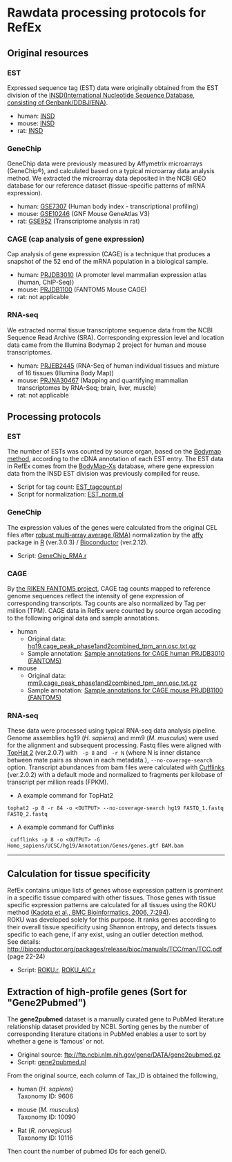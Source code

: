 # Rawdata processing protocols for RefEx

## Original resources

### EST
Expressed sequence tag (EST) data were originally obtained from the EST division of the [INSD(International Nucleotide Sequence Database, consisting of Genbank/DDBJ/ENA)](http://www.insdc.org/).

 - human: [INSD](http://www.insdc.org/)
 - mouse: [INSD](http://www.insdc.org/)
 - rat: [INSD](http://www.insdc.org/)

### GeneChip
GeneChip data were previously measured by Affymetrix microarrays (GeneChip®), and calculated based on a typical microarray data analysis method. We extracted the microarray data deposited in the NCBI GEO database for our reference dataset (tissue-specific patterns of mRNA expression).

 - human: [GSE7307](http://www.ncbi.nlm.nih.gov/geo/query/acc.cgi?acc=GSE7307) (Human body index - transcriptional profiling)
 - mouse: [GSE10246](http://www.ncbi.nlm.nih.gov/geo/query/acc.cgi?acc=GSE10246) (GNF Mouse GeneAtlas V3)
 - rat: [GSE952](http://www.ncbi.nlm.nih.gov/geo/query/acc.cgi?acc=GSE952) (Transcriptome analysis in rat)

### CAGE (cap analysis of gene expression)
Cap analysis of gene expression (CAGE) is a technique that produces a snapshot of the 52 end of the mRNA population in a biological sample.

 - human: [PRJDB3010](https://www.ncbi.nlm.nih.gov/bioproject/303078) (A promoter level mammalian expression atlas (human, ChIP-Seq))
 - mouse: [PRJDB1100](https://www.ncbi.nlm.nih.gov/bioproject/245186) (FANTOM5 Mouse CAGE)
 - rat: not applicable

### RNA-seq
We extracted normal tissue transcriptome sequence data from the NCBI Sequence Read Archive (SRA). Corresponding expression level and location data came from the Illumina Bodymap 2 project for human and mouse transcriptomes.

 - human: [PRJEB2445](http://www.ebi.ac.uk/ena/data/view/PRJEB2445) (RNA-Seq of human individual tissues and mixture of 16 tissues (Illumina Body Map))
 - mouse: [PRJNA30467](https://www.ncbi.nlm.nih.gov/bioproject/PRJNA30467) (Mapping and quantifying mammalian transcriptomes by RNA-Seq; brain, liver, muscle)
 - rat: not applicable


## Processing protocols
### EST
 The number of ESTs was counted by source organ, based on the [Bodymap method](https://www.ncbi.nlm.nih.gov/pubmed/?term=Okubo%20K%5BAuthor%5D&cauthor=true&cauthor_uid=1345164), according to the cDNA annotation of each EST entry. The EST data in RefEx comes from the [BodyMap\-Xs](http://nar.oxfordjournals.org/content/34/suppl_1/D628.full) database, where gene expression data from the INSD EST division was previously compiled for reuse.  
- Script for tag count: [EST\_tagcount\.pl](https://github.com/hiromasaono/RefEx/blob/master/Rawdata_Processing/EST_tagcount.pl)  
- Script for normalization: [EST\_norm\.pl](https://github.com/hiromasaono/RefEx/blob/master/Rawdata_Processing/EST_norm.pl)  

### GeneChip
 The expression values of the genes were calculated from the original CEL files after [robust multi‐array average \(RMA\)](https://doi.org/10.1093/biostatistics/4.2.249) normalization by the [affy](https://bioconductor.org/packages/release/bioc/html/affy.html) package in [R](https://www.r-project.org/) (ver.3.0.3) / [Bioconductor](https://www.bioconductor.org/) (ver.2.12).  
- Script: [GeneChip\_RMA\.r](https://github.com/hiromasaono/RefEx/blob/master/Rawdata_Processing/GeneChip_RMA.r)

### CAGE
 By [the RIKEN FANTOM5 project](http://fantom.gsc.riken.jp/5/), CAGE tag counts mapped to reference genome sequences reflect the intensity of gene expression of corresponding transcripts. Tag counts are also normalized by Tag per million (TPM). CAGE data in RefEx were counted by source organ accoding to the following original data and sample annotations.

 - human
   - Original data: [hg19\.cage\_peak\_phase1and2combined\_tpm\_ann\.osc\.txt\.gz](http://fantom.gsc.riken.jp/5/datafiles/latest/extra/CAGE_peaks/hg19.cage_peak_phase1and2combined_tpm_ann.osc.txt.gz)
   - Sample annotation: [Sample annotations for CAGE human PRJDB3010 \(FANTOM5\)](https://figshare.com/articles/RefEx_sample_ann_CAGE_human_FANTOM5_tsv_zip/4028685)
 - mouse
   - Original data: [mm9\.cage\_peak\_phase1and2combined\_tpm\_ann\.osc\.txt\.gz](http://fantom.gsc.riken.jp/5/datafiles/latest/extra/CAGE_peaks/mm9.cage_peak_phase1and2combined_tpm_ann.osc.txt.gz)
   - Sample annotation: [Sample annotations for CAGE mouse PRJDB1100 \(FANTOM5\)](https://figshare.com/articles/RefEx_sample_ann_CAGE_mouse_FANTOM5_tsv_zip/4028688)

### RNA-seq
These data were processed using typical RNA-seq data analysis pipeline. Genome assemblies hg19 (*H. sapiens*) and mm9 (*M. musculus*) were used for the alignment and subsequent processing. Fastq files were aligned with [TopHat 2](https://ccb.jhu.edu/software/tophat/) (ver.2.0.7) with ``` -p 8``` and ``` -r N``` (where N is inner distance between mate pairs as shown in each metadata.), ```--no-coverage-search ``` option. Transcript abundances from bam files were calculated with [Cufflinks](http://cole-trapnell-lab.github.io/cufflinks/) (ver.2.0.2) with a default mode and normalized to fragments per kilobase of transcript per million reads (FPKM).

 - A example command for TopHat2  
  ```
  tophat2 -p 8 -r 84 -o <OUTPUT> --no-coverage-search hg19 FASTQ_1.fastq FASTQ_2.fastq   
  ```

 - A example command for Cufflinks  
  ```
   cufflinks -p 8 -o <OUTPUT> -G Homo_sapiens/UCSC/hg19/Annotation/Genes/genes.gtf BAM.bam  
  ```

----
## Calculation for tissue specificity
RefEx contains unique lists of genes whose expression pattern is prominent in a specific tissue compared with other tissues. Those genes with tissue specific expression patterns are calculated for all tissues using the ROKU method [(Kadota et al., BMC Bioinformatics, 2006, 7:294)](http://bmcbioinformatics.biomedcentral.com/articles/10.1186/1471-2105-7-294).  
ROKU was developed solely for this purpose. It ranks genes according to their overall tissue specificity using Shannon entropy, and detects tissues specific to each gene, if any exist, using an outlier detection method.   
See details: http://bioconductor.org/packages/release/bioc/manuals/TCC/man/TCC.pdf (page 22-24)  

- Script: [ROKU\.r](https://github.com/hiromasaono/RefEx/blob/master/Rawdata_Processing/ROKU.r), [ROKU\_AIC\.r](https://github.com/hiromasaono/RefEx/blob/master/Rawdata_Processing/ROKU_AIC.r)  


## Extraction of high-profile genes (Sort for "Gene2Pubmed")
The **gene2pubmed** dataset is a manually curated gene to PubMed literature relationship dataset provided by NCBI. Sorting genes by the number of corresponding literature citations in PubMed enables a user to sort by whether a gene is ‘famous’ or not.  
- Original source: ftp://ftp.ncbi.nlm.nih.gov/gene/DATA/gene2pubmed.gz  
- Script: [gene2pubmed\.pl](https://github.com/hiromasaono/RefEx/blob/master/Rawdata_Processing/gene2pubmed.pl)  


From the original source, each column of Tax_ID is obtained the following,

- human (*H. sapiens*)  
Taxonomy ID: 9606  

- mouse (*M. musculus*)  
Taxonomy ID: 10090  

- Rat (*R. norvegicus*)  
Taxonomy ID: 10116

Then count the number of pubmed IDs for each geneID.
